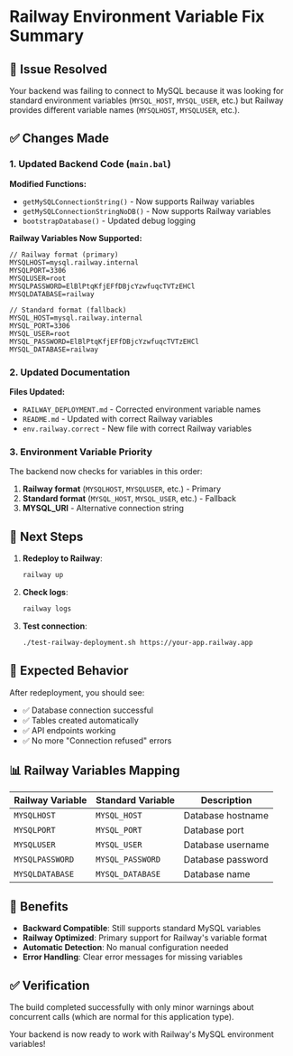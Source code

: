 # Railway Environment Variable Fix Summary

## 🚨 Issue Resolved

Your backend was failing to connect to MySQL because it was looking for standard environment variables (`MYSQL_HOST`, `MYSQL_USER`, etc.) but Railway provides different variable names (`MYSQLHOST`, `MYSQLUSER`, etc.).

## ✅ Changes Made

### 1. Updated Backend Code (`main.bal`)

**Modified Functions:**
- `getMySQLConnectionString()` - Now supports Railway variables
- `getMySQLConnectionStringNoDB()` - Now supports Railway variables  
- `bootstrapDatabase()` - Updated debug logging

**Railway Variables Now Supported:**
```ballerina
// Railway format (primary)
MYSQLHOST=mysql.railway.internal
MYSQLPORT=3306
MYSQLUSER=root
MYSQLPASSWORD=ElBlPtqKfjEFfDBjcYzwfuqcTVTzEHCl
MYSQLDATABASE=railway

// Standard format (fallback)
MYSQL_HOST=mysql.railway.internal
MYSQL_PORT=3306
MYSQL_USER=root
MYSQL_PASSWORD=ElBlPtqKfjEFfDBjcYzwfuqcTVTzEHCl
MYSQL_DATABASE=railway
```

### 2. Updated Documentation

**Files Updated:**
- `RAILWAY_DEPLOYMENT.md` - Corrected environment variable names
- `README.md` - Updated with correct Railway variables
- `env.railway.correct` - New file with correct Railway variables

### 3. Environment Variable Priority

The backend now checks for variables in this order:
1. **Railway format** (`MYSQLHOST`, `MYSQLUSER`, etc.) - Primary
2. **Standard format** (`MYSQL_HOST`, `MYSQL_USER`, etc.) - Fallback
3. **MYSQL_URI** - Alternative connection string

## 🚀 Next Steps

1. **Redeploy to Railway**:
   ```bash
   railway up
   ```

2. **Check logs**:
   ```bash
   railway logs
   ```

3. **Test connection**:
   ```bash
   ./test-railway-deployment.sh https://your-app.railway.app
   ```

## 🔧 Expected Behavior

After redeployment, you should see:
- ✅ Database connection successful
- ✅ Tables created automatically
- ✅ API endpoints working
- ✅ No more "Connection refused" errors

## 📊 Railway Variables Mapping

| Railway Variable | Standard Variable | Description |
|------------------|-------------------|-------------|
| `MYSQLHOST` | `MYSQL_HOST` | Database hostname |
| `MYSQLPORT` | `MYSQL_PORT` | Database port |
| `MYSQLUSER` | `MYSQL_USER` | Database username |
| `MYSQLPASSWORD` | `MYSQL_PASSWORD` | Database password |
| `MYSQLDATABASE` | `MYSQL_DATABASE` | Database name |

## 🎯 Benefits

- **Backward Compatible**: Still supports standard MySQL variables
- **Railway Optimized**: Primary support for Railway's variable format
- **Automatic Detection**: No manual configuration needed
- **Error Handling**: Clear error messages for missing variables

## ✅ Verification

The build completed successfully with only minor warnings about concurrent calls (which are normal for this application type).

Your backend is now ready to work with Railway's MySQL environment variables!
